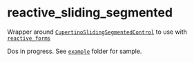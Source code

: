# reactive_sliding_segmented

Wrapper around [`CupertinoSlidingSegmentedControl`](https://api.flutter.dev/flutter/cupertino/CupertinoSlidingSegmentedControl-class.html) to use with [`reactive_forms`](https://pub.dev/packages/reactive_forms)

Dos in progress. See [`example`](https://github.com/artflutter/reactive_forms_widgets/tree/master/packages/reactive_sliding_segmented/example) folder for sample.